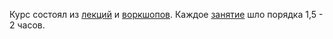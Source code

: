 Курс состоял из [лекций](info/links/lections.md) и [воркшопов](info/links/practices.md).
Каждое [занятие](info/schedule/schedule.md) шло порядка 1,5 - 2 часов. 


